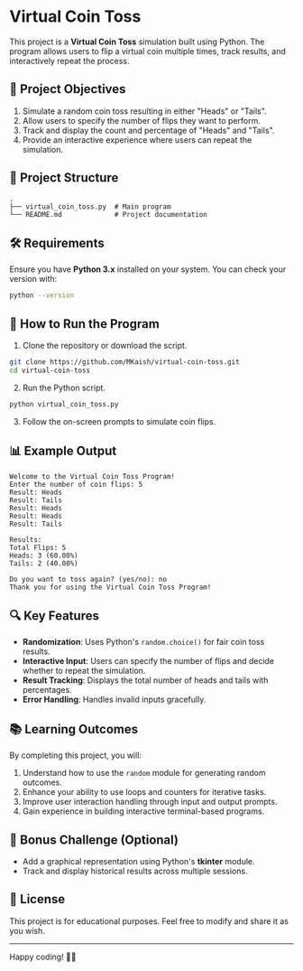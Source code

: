 # Virtual Coin Toss

This project is a **Virtual Coin Toss** simulation built using Python. The program allows users to flip a virtual coin multiple times, track results, and interactively repeat the process.

## 📌 Project Objectives

1. Simulate a random coin toss resulting in either "Heads" or "Tails".
2. Allow users to specify the number of flips they want to perform.
3. Track and display the count and percentage of "Heads" and "Tails".
4. Provide an interactive experience where users can repeat the simulation.

## 📂 Project Structure

```
.
├── virtual_coin_toss.py  # Main program
└── README.md             # Project documentation
```

## 🛠️ Requirements

Ensure you have **Python 3.x** installed on your system. You can check your version with:

```bash
python --version
```

## 🚀 How to Run the Program

1. Clone the repository or download the script.

```bash
git clone https://github.com/MKaish/virtual-coin-toss.git
cd virtual-coin-toss
```

2. Run the Python script.

```bash
python virtual_coin_toss.py
```

3. Follow the on-screen prompts to simulate coin flips.

## 📊 Example Output

```
Welcome to the Virtual Coin Toss Program!
Enter the number of coin flips: 5
Result: Heads
Result: Tails
Result: Heads
Result: Heads
Result: Tails

Results:
Total Flips: 5
Heads: 3 (60.00%)
Tails: 2 (40.00%)

Do you want to toss again? (yes/no): no
Thank you for using the Virtual Coin Toss Program!
```

## 🔍 Key Features

- **Randomization**: Uses Python's `random.choice()` for fair coin toss results.
- **Interactive Input**: Users can specify the number of flips and decide whether to repeat the simulation.
- **Result Tracking**: Displays the total number of heads and tails with percentages.
- **Error Handling**: Handles invalid inputs gracefully.

## 📚 Learning Outcomes

By completing this project, you will:

1. Understand how to use the `random` module for generating random outcomes.
2. Enhance your ability to use loops and counters for iterative tasks.
3. Improve user interaction handling through input and output prompts.
4. Gain experience in building interactive terminal-based programs.

## 🎯 Bonus Challenge (Optional)

- Add a graphical representation using Python's **tkinter** module.
- Track and display historical results across multiple sessions.

## 📄 License

This project is for educational purposes. Feel free to modify and share it as you wish.

---

Happy coding! 🧑‍💻

